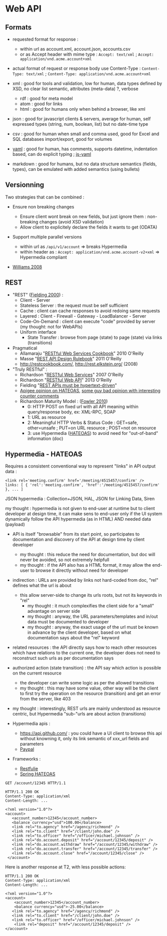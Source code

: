 # Web API

## Formats

* requested format for response :
  * within url as account.xml, account.json, accounts.csv
  * or as Accept header with mime type : `Accept: text/xml` ; `Accept: application/vnd.acme.account+xml`
* actual format of request or response body use Content-Type : `Content-Type: text/xml` ; `Content-Type: application/vnd.acme.account+xml`

* xml : good for tools and validation, low for human, data types defined by XSD, no clear list semantic, attributes (meta-data) ?, verbose
  * rdf : good for meta model
  * atom : good for links
  * html : good for humans only when behind a browser, like xml
* json : good for javascript clients &amp; servers, average for human, self expressed types (string, num, boolean, list) but no date-time type
* csv : good for human when small and comma used, good for Excel and SQL databases import/export, good for volumes
* [yaml](http://www.yaml.org/) : good for human, has comments, supports datetime, indentation based, can do explicit typing ; [js-yaml](https://github.com/nodeca/js-yaml)
* markdown : good for humans, but no data structure semantics (fields, types), can be emulated with added semantics (using bullets)

## Versionning

Two strategies that can be combined :

* Ensure non breaking changes
  * Ensure client wont break on new fields, but just ignore them : non-breaking changes (avoid XSD validation)
  * Allow client to explicitely declare the fields it wants to get (ODATA)
* Support multiple parallel versions
  * within url as `/api/v1/account` => breaks Hypermedia
  * within header as : `Accept: application/vnd.acme.account-v2+xml` => Hypermedia compliant

* [Williams 2008](http://barelyenough.org/blog/2008/05/versioning-rest-web-services/)

## REST

* "REST" ([Fielding 2000](http://www.ics.uci.edu/~fielding/pubs/dissertation/rest_arch_style.htm)) : 
  * Client - Server
  * Stateless Server : the request must be self sufficient
  * Cache : client can cache responses to avoid redoing same requests
  * Layered : Client - Firewall - Gateway - LoadBalancer - Server
  * Code-On-Demand : client can execute "code" provided by server (my thought: not for WebAPIs)
  * Uniform interface
    * State Transfer : browse from page (state) to page (state) via links (transitions)
* Pragmatical
  * Allamaraju "[RESTful Web Services Cookbook](http://shop.oreilly.com/product/9780596801694.do)" 2010 O'Reilly
  * Masse "[REST API Design Rulebook](http://shop.oreilly.com/product/0636920021575.do)" 2011 O'Reilly
  * http://restcookbook.com/, http://rest.elkstein.org/ (2008)
* "Truly RESTful" : 
  * Richardson "[RESTful Web Services](http://shop.oreilly.com/product/9780596529260.do)" 2007 O'Reilly
  * Richardson "[RESTful Web API](http://shop.oreilly.com/product/0636920028468.do)" 2013 O'Reilly
  * Fielding "[REST APIs must be hypertext-driven](http://roy.gbiv.com/untangled/2008/rest-apis-must-be-hypertext-driven)"
  * [Apigee opinion on HATEOAS](http://fr.slideshare.net/apigee/hateoas-101-opinionated-introduction-to-a-rest-api-style), [some guy bad opinion with interesting counter comments](http://www.jeffknupp.com/blog/2014/06/03/why-i-hate-hateoas/)
  * Richardson Maturity Model : ([Fowler 2010](http://martinfowler.com/articles/richardsonMaturityModel.html))
    * 0: HTTP POST on fixed url with all API meaning within query/response body, ex: XML-RPC, SOAP
    * 1: URL as resource 
    * 2: Meaningful HTTP Verbs & Status Code : GET=safe, other=unsafe ; PUT=on URL resource ; POST=not on resource
    * 3: use Hypermedia ([HATEOAS](http://en.wikipedia.org/wiki/HATEOAS)) to avoid need for "out-of-band" information (doc)

## Hypermedia - HATEOAS 

Requires a consistent conventional way to represent "links" in API output data :
```
<link rel='meeting.confirm' href='/meeting/4515457/confirm' />
links: [ { 'rel':'meeting.confirm', 'href':'/meeting/4515457/confirm' }, ... ]
```

JSON hypermedia : Collection+JSON, HAL, JSON for Linking Data, Siren

my thought : hypermedia is not given to end-user at runtime but to client developer at design time, it can make sens to end-user only if the UI system dynamically follow the API hypermedia (as in HTML) AND needed data (payload)

* API is itself "browsable" from its start point, so participates to documentation and discovery of the API at design time by client developer
  * my thought : this reduce the need for documentation, but doc will never be avoided, so not extremely helpfull
  * my thought : if the API also has a HTML format, it may allow the end-user to browse it directly without need for developer
* indirection : URLs are provided by links not hard-coded from doc, "rel" defines what the url is about
  * this allow server-side to change its urls roots, but not its keywords in "rel"
    * my thought : it much complexifies the client side for a "small" advantage on server side
    * my thought : anyway, the URL parameters/templates and in/out data must be documented to developer
    * my thought : anyway, the exact usage of the url must be known in advance by the client developer, based on what documentation says about the "rel" keyword
* related resources : the API directly says how to reach other resources which have relations to the current one, the developer does not need to reconstruct such urls as per documentation says
* authorized action (state transition) : the API say which action is possible on the current resource
  * the developer can write some logic as per the allowed transitions
  * my thought : this may have some value, other way will be the client to first try the operation on the resource (transition) and get an error from the server, like 403
*  my thought : interestingly, REST urls are mainly understood as resource centric, but Hypermedia "sub-"urls are about action (transitions)

* Hypermedia apis : 
  * https://api.github.com/ : you could have a UI client to browse this api without knowning it, only its link semantic of xxx_url fields and parameters
  * [Paypal](https://developer.paypal.com/docs/integration/direct/paypal-rest-payment-hateoas-links/)

* Frameworks :
  * [Restfulie](http://restfulie.caelum.com.br/)
  * [Spring HATEOAS](http://spring.io/understanding/HATEOAS)

```
GET /account/12345 HTTP/1.1

HTTP/1.1 200 OK
Content-Type: application/xml
Content-Length: ...

<?xml version="1.0"?>
<account>
   <account_number>12345</account_number>
   <balance currency="usd">100.00</balance>
   <link rel="to.agency" href="/agency/richmond" />
   <link rel="to.client" href="/client/john.doe" />
   <link rel="to.officer" href="/officer/michael.johnson" />
   <link rel="do.account.deposit" href="/account/12345/deposit" />
   <link rel="do.account.withdraw" href="/account/12345/withdraw" /> 
   <link rel="do.account.transfer" href="/account/12345/transfer" />
   <link rel="do.account.close" href="/account/12345/close" />
 </account>
```

Here is another response at T2, with less possible actions:

```
HTTP/1.1 200 OK
Content-Type: application/xml
Content-Length: ...

<?xml version="1.0"?>
<account>
    <account_number>12345</account_number>
    <balance currency="usd">-25.00</balance>
   <link rel="to.agency" href="/agency/richmond" />
   <link rel="to.client" href="/client/john.doe" />
   <link rel="to.officer" href="/officer/michael.johnson" />
    <link rel="deposit" href="/account/12345/deposit" />
</account>
```
